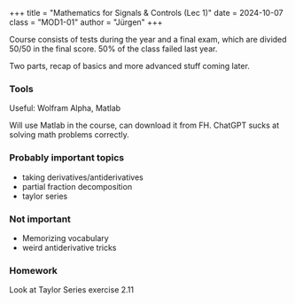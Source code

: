 +++
title = "Mathematics for Signals & Controls (Lec 1)"
date = 2024-10-07
class = "MOD1-01"
author = "Jürgen"
+++

Course consists of tests during the year and a final exam, which
are divided 50/50 in the final score. 50% of the class failed last year.

Two parts, recap of basics and more advanced stuff coming later.

### Tools

Useful: Wolfram Alpha, Matlab

Will use Matlab in the course, can download it from FH.
ChatGPT sucks at solving math problems correctly.

### Probably important topics

- taking derivatives/antiderivatives
- partial fraction decomposition
- taylor series

### Not important

- Memorizing vocabulary
- weird antiderivative tricks

### Homework

Look at Taylor Series exercise 2.11
